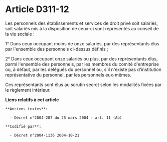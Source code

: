 # Article D311-12

Les personnels des établissements et services de droit privé soit salariés, soit salariés mis à la disposition de ceux-ci
sont représentés au conseil de la vie sociale :

1° Dans ceux occupant moins de onze salariés, par des représentants élus par l'ensemble des personnels ci-dessus définis ;

2° Dans ceux occupant onze salariés ou plus, par des représentants élus, parmi l'ensemble des personnels, par les membres du
comité d'entreprise ou, à défaut, par les délégués du personnel ou, s'il n'existe pas d'institution représentative du
personnel, par les personnels eux-mêmes.

Ces représentants sont élus au scrutin secret selon les modalités fixées par le règlement intérieur.

**Liens relatifs à cet article**

	**Anciens textes**:

	  - Décret n°2004-287 du 25 mars 2004 - art. 11 (Ab)

	**Codifié par**:

	  - Décret n°2004-1136 2004-10-21
